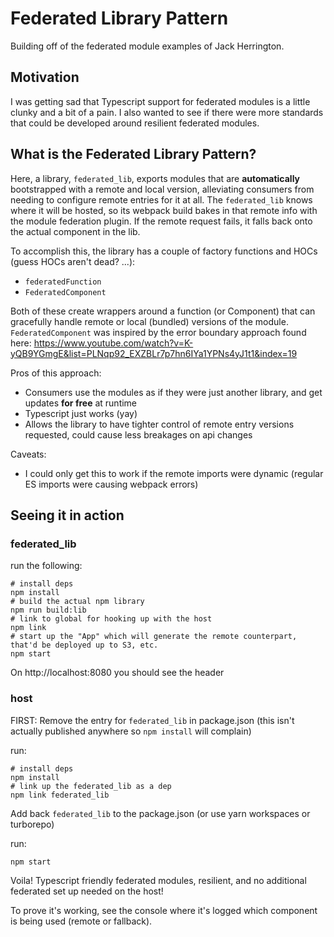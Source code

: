 # Federated Library Pattern

Building off of the federated module examples of Jack Herrington.

## Motivation

I was getting sad that Typescript support for federated modules is a little clunky and a bit of a pain. I also wanted to see if there were more standards that could be developed around resilient federated modules.

## What is the Federated Library Pattern?

Here, a library, `federated_lib`, exports modules that are **automatically** bootstrapped with a remote and local version, alleviating consumers from needing to configure remote entries for it at all. The `federated_lib` knows where it will be hosted, so its webpack build bakes in that remote info with the module federation plugin. If the remote request fails, it falls back onto the actual component in the lib.

To accomplish this, the library has a couple of factory functions and HOCs (guess HOCs aren't dead? ...):

- `federatedFunction`
- `FederatedComponent`

Both of these create wrappers around a function (or Component) that can gracefully handle remote or local (bundled) versions of the module. `FederatedComponent` was inspired by the error boundary approach found here: https://www.youtube.com/watch?v=K-yQB9YGmgE&list=PLNqp92_EXZBLr7p7hn6IYa1YPNs4yJ1t1&index=19

Pros of this approach:

- Consumers use the modules as if they were just another library, and get updates **for free** at runtime
- Typescript just works (yay)
- Allows the library to have tighter control of remote entry versions requested, could cause less breakages on api changes

Caveats:

- I could only get this to work if the remote imports were dynamic (regular ES imports were causing webpack errors)

## Seeing it in action

### federated_lib

run the following:

```
# install deps
npm install
# build the actual npm library
npm run build:lib
# link to global for hooking up with the host
npm link
# start up the "App" which will generate the remote counterpart, that'd be deployed up to S3, etc.
npm start
```

On http://localhost:8080 you should see the header

### host

FIRST: Remove the entry for `federated_lib` in package.json (this isn't actually published anywhere so `npm install` will complain)

run:

```
# install deps
npm install
# link up the federated_lib as a dep
npm link federated_lib
```

Add back `federated_lib` to the package.json (or use yarn workspaces or turborepo)

run:

```
npm start
```

Voila! Typescript friendly federated modules, resilient, and no additional federated set up needed on the host!

To prove it's working, see the console where it's logged which component is being used (remote or fallback).
